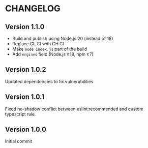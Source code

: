 # CHANGELOG

## Version 1.1.0

* Build and publish using Node.js 20 (instead of 18)
* Replace GL CI with GH CI
* Make `node index.js` part of the build
* Add `engines` field (Node.js &ge;18, npm &ge;7)

## Version 1.0.2

Updated dependencies to fix vulnerabilities

## Version 1.0.1

Fixed no-shadow conflict between eslint:recommended and custom typescript rule.

## Version 1.0.0

Initial commit
